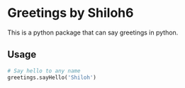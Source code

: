 # Greetings by Shiloh6
This is a python package that can say greetings in python.

## Usage
```python
# Say hello to any name
greetings.sayHello('Shiloh')
```